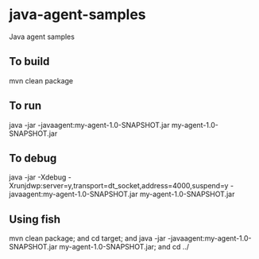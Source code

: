 # java-agent-samples
Java agent samples

## To build 
mvn clean package

## To run 
java -jar -javaagent:my-agent-1.0-SNAPSHOT.jar my-agent-1.0-SNAPSHOT.jar  

## To debug
java -jar -Xdebug -Xrunjdwp:server=y,transport=dt_socket,address=4000,suspend=y -javaagent:my-agent-1.0-SNAPSHOT.jar my-agent-1.0-SNAPSHOT.jar

## Using fish
mvn clean package; and cd target; and java -jar -javaagent:my-agent-1.0-SNAPSHOT.jar my-agent-1.0-SNAPSHOT.jar; and cd ../

